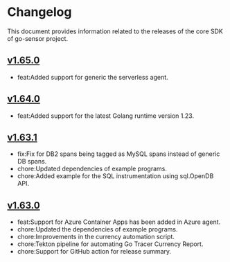 # Changelog

This document provides information related to the releases of the core SDK of
go-sensor project.

## [v1.65.0](https://github.com/instana/go-sensor/releases/tag/v1.65.0)

* feat:Added support for generic the serverless agent.

## [v1.64.0](https://github.com/instana/go-sensor/releases/tag/v1.64.0)

* feat:Added support for the latest Golang runtime version 1.23.

## [v1.63.1](https://github.com/instana/go-sensor/releases/tag/v1.63.1)

* fix:Fix for DB2 spans being tagged as MySQL spans instead of generic DB spans.
* chore:Updated dependencies of example programs.
* chore:Added example for the SQL instrumentation using sql.OpenDB API.

## [v1.63.0](https://github.com/instana/go-sensor/releases/tag/v1.63.0)

* feat:Support for Azure Container Apps has been added in Azure agent.
* chore:Updated the dependencies of example programs.
* chore:Improvements in the currency automation script.
* chore:Tekton pipeline for automating Go Tracer Currency Report.
* chore:Support for GitHub action for release summary.
